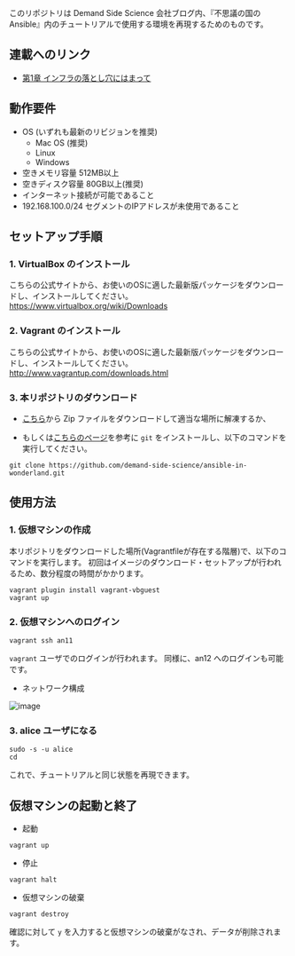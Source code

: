 このリポジトリは Demand Side Science 会社ブログ内、『不思議の国のAnsible』内のチュートリアルで使用する環境を再現するためのものです。



## 連載へのリンク

- [第1章 インフラの落とし穴にはまって](http://demand-side-science.jp/blog/2014/ansible-in-wonderland-01/)





## 動作要件

- OS (いずれも最新のリビジョンを推奨)
  - Mac OS (推奨)
  - Linux
  - Windows
- 空きメモリ容量 512MB以上
- 空きディスク容量 80GB以上(推奨)
- インターネット接続が可能であること
- 192.168.100.0/24 セグメントのIPアドレスが未使用であること


## セットアップ手順

### 1. VirtualBox のインストール

  こちらの公式サイトから、お使いのOSに適した最新版パッケージをダウンロードし、インストールしてください。
  https://www.virtualbox.org/wiki/Downloads

### 2. Vagrant のインストール

  こちらの公式サイトから、お使いのOSに適した最新版パッケージをダウンロードし、インストールしてください。
  http://www.vagrantup.com/downloads.html

### 3. 本リポジトリのダウンロード

  - [こちら](https://github.com/demand-side-science/ansible-in-wonderland/archive/master.zip)から Zip ファイルをダウンロードして適当な場所に解凍するか、

  - もしくは[こちらのページ](http://git-scm.com/book/ja/%E4%BD%BF%E3%81%84%E5%A7%8B%E3%82%81%E3%82%8B-Git%E3%81%AE%E3%82%A4%E3%83%B3%E3%82%B9%E3%83%88%E3%83%BC%E3%83%AB)を参考に ```git``` をインストールし、以下のコマンドを実行してください。

```
git clone https://github.com/demand-side-science/ansible-in-wonderland.git
```


## 使用方法

### 1. 仮想マシンの作成

本リポジトリをダウンロードした場所(Vagrantfileが存在する階層)で、以下のコマンドを実行します。
初回はイメージのダウンロード・セットアップが行われるため、数分程度の時間がかかります。

```
vagrant plugin install vagrant-vbguest
vagrant up
```

### 2. 仮想マシンへのログイン

```
vagrant ssh an11
```

```vagrant``` ユーザでのログインが行われます。
同様に、an12 へのログインも可能です。

- ネットワーク構成

![image](https://raw.githubusercontent.com/demand-side-science/ansible-in-wonderland/master/images/network.png)


### 3. alice ユーザになる

```
sudo -s -u alice
cd
```

これで、チュートリアルと同じ状態を再現できます。


## 仮想マシンの起動と終了

- 起動

```
vagrant up
```

- 停止

```
vagrant halt
```

- 仮想マシンの破棄

```
vagrant destroy
```

確認に対して ```y``` を入力すると仮想マシンの破棄がなされ、データが削除されます。

